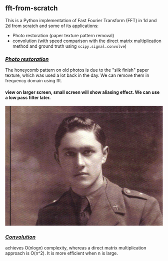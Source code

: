 ## fft-from-scratch
This is a Python implementation of Fast Fourier Transform (FFT) in 1d and 2d from scratch and some of its applications:
* Photo restoration (paper texture pattern removal)
* convolution (with speed comparison with the direct matrix multiplication method and ground truth using `scipy.signal.convolve`)

### [*Photo restoration*](https://nbviewer.org/github/samrere/fft-from-scratch/blob/main/pattern_removal.ipynb)
The honeycomb pattern on old photos is due to the "silk finish" paper texture, which was used a lot back in the day. We can remove them in frequency domain using fft.
#### view on larger screen, small screen will show aliasing effect. We can use a low pass filter later.
<p align="center">
  <img src="https://github.com/samrere/fft-from-scratch/blob/main/images/slider.gif" width="1000">
</p>

### [*Convolution*](https://nbviewer.org/github/samrere/fft-from-scratch/blob/main/convolution_comparison.ipynb)
achieves O(nlogn) complexity, whereas a direct matrix multiplication approach is O(n^2). It is more efficient when n is large.
	 
